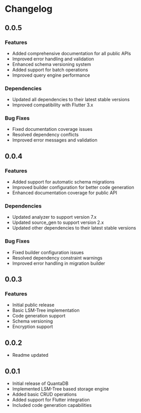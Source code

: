 # Changelog

## 0.0.5

### Features

- Added comprehensive documentation for all public APIs
- Improved error handling and validation
- Enhanced schema versioning system
- Added support for batch operations
- Improved query engine performance

### Dependencies

- Updated all dependencies to their latest stable versions
- Improved compatibility with Flutter 3.x

### Bug Fixes

- Fixed documentation coverage issues
- Resolved dependency conflicts
- Improved error messages and validation

## 0.0.4

### Features

- Added support for automatic schema migrations
- Improved builder configuration for better code generation
- Enhanced documentation coverage for public API

### Dependencies

- Updated analyzer to support version 7.x
- Updated source_gen to support version 2.x
- Updated other dependencies to their latest stable versions

### Bug Fixes

- Fixed builder configuration issues
- Resolved dependency constraint warnings
- Improved error handling in migration builder

## 0.0.3

### Features

- Initial public release
- Basic LSM-Tree implementation
- Code generation support
- Schema versioning
- Encryption support

## 0.0.2

- Readme updated

## 0.0.1

- Initial release of QuantaDB
- Implemented LSM-Tree based storage engine
- Added basic CRUD operations
- Added support for Flutter integration
- Included code generation capabilities
